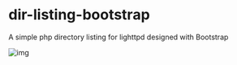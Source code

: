 dir-listing-bootstrap
=====================

A simple php directory listing for lighttpd designed with Bootstrap


![img](http://img27.imageshack.us/img27/5135/isy1.png)
